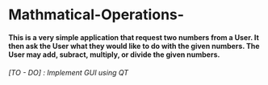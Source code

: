 # Mathmatical-Operations-
#### This is a very simple application that request two numbers from a User. It then ask the User what they would like to do with the given numbers. The User may add, subract, multiply, or divide the given numbers.






###### [TO - DO] : Implement GUI using QT
